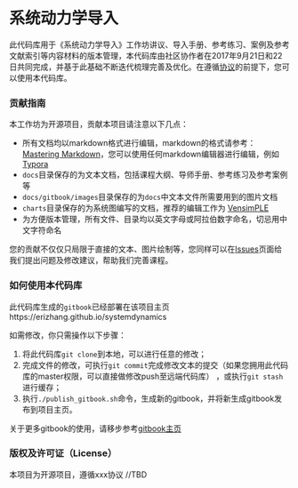 # 系统动力学导入

此代码库用于《系统动力学导入》工作坊讲议、导入手册、参考练习、案例及参考文献索引等内容材料的版本管理，本代码库由社区协作者在2017年9月21日和22日共同完成，并基于此基础不断迭代梳理完善及优化。在遵循[协议](#版权及许可证license "License")的前提下，您可以使用本代码库。

### 贡献指南

本工作坊为开源项目，贡献本项目请注意以下几点：

* 所有文档均以markdown格式进行编辑，markdown的格式请参考：[Mastering Markdown](https://guides.github.com/features/mastering-markdown/ "Markdown")，您可以使用任何markdown编辑器进行编辑，例如[Typora](https://typora.io/ "typora")
* `docs`目录保存的为文本文档，包括课程大纲、导师手册、参考练习及参考案例等
* `docs/gitbook/images`目录保存的为`docs`中文本文件所需要用到的图片文档
* `charts`目录保存的为系统图编写的文档，推荐的编辑工作为 [VensimPLE](https://vensim.com/vensim-personal-learning-edition/ "PLE")
* 为方便版本管理，所有文件、目录均以英文字母或阿拉伯数字命名，切忌用中文字符命名



您的贡献不仅仅只局限于直接的文本、图片绘制等，您同样可以在[Issues](https://github.com/erizhang/systemdynamics/issues "open issues")页面给我们提出问题及修改建议，帮助我们完善课程。



### 如何使用本代码库

此代码库生成的`gitbook`已经部署在该项目主页https://erizhang.github.io/systemdynamics

如需修改，你只需操作以下步骤：

1. 将此代码库`git clone`到本地，可以进行任意的修改；
2. 完成文件的修改，可执行`git commit`完成修改文本的提交（如果您拥用此代码库的master权限，可以直接做修改push至远端代码库） ，或执行`git stash`进行缓存；
3. 执行`./publish_gitbook.sh`命令，生成新的gitbook，并将新生成gitbook发布到项目主页。


关于更多gitbook的使用，请移步参考[gitbook主页](https://toolchain.gitbook.com/setup.html "setup gitbook")




### 版权及许可证（License）

本项目为开源项目，遵循xxx协议 //TBD